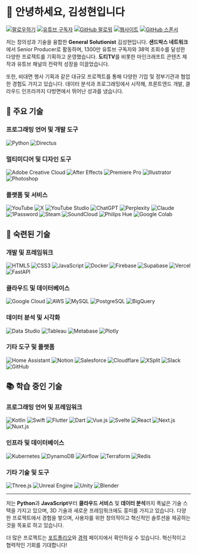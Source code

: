 # 🙌 안녕하세요, 김성현입니다

[![팔로우하기](https://img.shields.io/twitter/follow/kr_GroupM?style=social)](https://x.com/kr_GroupM)
[![유튜브 구독자](https://img.shields.io/youtube/channel/subscribers/UCqR4bW5mfQ9w2DLAIa2xYHQ?style=social)](https://www.youtube.com/channel/UCqR4bW5mfQ9w2DLAIa2xYHQ)
[![GitHub 팔로워](https://img.shields.io/github/followers/hellosunghyun?style=social)](https://github.com/hellosunghyun)
[![웹사이트](https://img.shields.io/badge/Website-sunghyun.me-blue?style=flat-square)](https://sunghyun.me)
[![GitHub 스폰서](https://img.shields.io/badge/Sponsor-GitHub_Sponsors-critical?style=flat-square)](https://github.com/sponsors/hellosunghyun)

저는 창의성과 기술을 융합한 **General Solutionist** 김성현입니다. **샌드박스 네트워크**에서 Senior Producer로 활동하며, 1300만 유튜브 구독자와 38억 조회수를 달성한 다양한 프로젝트를 기획하고 운영했습니다. **도티TV**를 비롯한 마인크래프트 콘텐츠 제작과 유튜브 채널의 전략적 성장을 이끌었습니다.

또한, 비대면 행사 기획과 같은 대규모 프로젝트를 통해 다양한 기업 및 정부기관과 협업한 경험도 가지고 있습니다. 데이터 분석과 프로그래밍에서 시작해, 프론트엔드 개발, 클라우드 인프라까지 다방면에서 뛰어난 성과를 냈습니다.

## 🚀 주요 기술

### 프로그래밍 언어 및 개발 도구

![Python](https://img.shields.io/badge/Python-3776AB?style=flat-square&logo=Python&logoColor=white)
![Directus](https://img.shields.io/badge/Directus-263238?style=flat-square&logo=Directus&logoColor=white)

### 멀티미디어 및 디자인 도구

![Adobe Creative Cloud](https://img.shields.io/badge/Adobe%20Creative%20Cloud-DA1F26?style=flat-square&logo=Adobe%20Creative%20Cloud&logoColor=white)
![After Effects](https://img.shields.io/badge/After%20Effects-9999FF?style=flat-square&logo=Adobe%20After%20Effects&logoColor=white)
![Premiere Pro](https://img.shields.io/badge/Premiere%20Pro-9999FF?style=flat-square&logo=Adobe%20Premiere%20Pro&logoColor=white)
![Illustrator](https://img.shields.io/badge/Illustrator-FF9A00?style=flat-square&logo=Adobe%20Illustrator&logoColor=white)
![Photoshop](https://img.shields.io/badge/Photoshop-31A8FF?style=flat-square&logo=Adobe%20Photoshop&logoColor=white)

### 플랫폼 및 서비스

![YouTube](https://img.shields.io/badge/YouTube-FF0000?style=flat-square&logo=YouTube&logoColor=white)
![X](https://img.shields.io/badge/X-000000?style=flat-square&logo=X&logoColor=white)
![YouTube Studio](https://img.shields.io/badge/YouTube%20Studio-FF0000?style=flat-square&logo=YouTube&logoColor=white)
![ChatGPT](https://img.shields.io/badge/ChatGPT-412991?style=flat-square&logo=OpenAI&logoColor=white)
![Perplexity](https://img.shields.io/badge/Perplexity-1FB8CD?style=flat-square&logo=Perplexity&logoColor=white)
![Claude](https://img.shields.io/badge/Claude-191919?style=flat-square&logo=Anthropic&logoColor=white)
![1Password](https://img.shields.io/badge/1Password-3B66BC?style=flat-square&logo=1Password&logoColor=white)
![Steam](https://img.shields.io/badge/Steam-000000?style=flat-square&logo=Steam&logoColor=white)
![SoundCloud](https://img.shields.io/badge/SoundCloud-FF5500?style=flat-square&logo=SoundCloud&logoColor=white)
![Philips Hue](https://img.shields.io/badge/Philips%20Hue-0065D3?style=flat-square&logo=Philips%20Hue&logoColor=white)
![Google Colab](https://img.shields.io/badge/Google%20Colab-F9AB00?style=flat-square&logo=Google%20Colab&logoColor=white)

## 💪 숙련된 기술

### 개발 및 프레임워크

![HTML5](https://img.shields.io/badge/HTML5-E34F26?style=flat-square&logo=HTML5&logoColor=white)
![CSS3](https://img.shields.io/badge/CSS3-1572B6?style=flat-square&logo=CSS3&logoColor=white)
![JavaScript](https://img.shields.io/badge/JavaScript-F7DF1E?style=flat-square&logo=JavaScript&logoColor=black)
![Docker](https://img.shields.io/badge/Docker-2496ED?style=flat-square&logo=Docker&logoColor=white)
![Firebase](https://img.shields.io/badge/Firebase-DD2C00?style=flat-square&logo=Firebase&logoColor=white)
![Supabase](https://img.shields.io/badge/Supabase-3FCF8E?style=flat-square&logo=Supabase&logoColor=white)
![Vercel](https://img.shields.io/badge/Vercel-000000?style=flat-square&logo=Vercel&logoColor=white)
![FastAPI](https://img.shields.io/badge/FastAPI-009688?style=flat-square&logo=FastAPI&logoColor=white)

### 클라우드 및 데이터베이스

![Google Cloud](https://img.shields.io/badge/Google%20Cloud-4285F4?style=flat-square&logo=Google%20Cloud&logoColor=white)
![AWS](https://img.shields.io/badge/AWS-232F3E?style=flat-square&logo=Amazon%20AWS&logoColor=white)
![MySQL](https://img.shields.io/badge/MySQL-4479A1?style=flat-square&logo=MySQL&logoColor=white)
![PostgreSQL](https://img.shields.io/badge/PostgreSQL-4169E1?style=flat-square&logo=PostgreSQL&logoColor=white)
![BigQuery](https://img.shields.io/badge/BigQuery-669DF6?style=flat-square&logo=Google%20BigQuery&logoColor=white)

### 데이터 분석 및 시각화

![Data Studio](https://img.shields.io/badge/Data%20Studio-669DF6?style=flat-square&logo=Google%20Data%20Studio&logoColor=white)
![Tableau](https://img.shields.io/badge/Tableau-E97627?style=flat-square&logo=Tableau&logoColor=white)
![Metabase](https://img.shields.io/badge/Metabase-509EE3?style=flat-square&logo=Metabase&logoColor=white)
![Plotly](https://img.shields.io/badge/Plotly-3F4F75?style=flat-square&logo=Plotly&logoColor=white)

### 기타 도구 및 플랫폼

![Home Assistant](https://img.shields.io/badge/Home%20Assistant-18BCF2?style=flat-square&logo=Home%20Assistant&logoColor=white)
![Notion](https://img.shields.io/badge/Notion-000000?style=flat-square&logo=Notion&logoColor=white)
![Salesforce](https://img.shields.io/badge/Salesforce-00A1E0?style=flat-square&logo=Salesforce&logoColor=white)
![Cloudflare](https://img.shields.io/badge/Cloudflare-F38020?style=flat-square&logo=Cloudflare&logoColor=white)
![XSplit](https://img.shields.io/badge/XSplit-0095DE?style=flat-square&logo=XSplit&logoColor=white)
![Slack](https://img.shields.io/badge/Slack-4A154B?style=flat-square&logo=Slack&logoColor=white)
![GitHub](https://img.shields.io/badge/GitHub-181717?style=flat-square&logo=GitHub&logoColor=white)

## 📚 학습 중인 기술

### 프로그래밍 언어 및 프레임워크

![Kotlin](https://img.shields.io/badge/Kotlin-7F52FF?style=flat-square&logo=Kotlin&logoColor=white)
![Swift](https://img.shields.io/badge/Swift-F05138?style=flat-square&logo=Swift&logoColor=white)
![Flutter](https://img.shields.io/badge/Flutter-02569B?style=flat-square&logo=Flutter&logoColor=white)
![Dart](https://img.shields.io/badge/Dart-0175C2?style=flat-square&logo=Dart&logoColor=white)
![Vue.js](https://img.shields.io/badge/Vue.js-4FC08D?style=flat-square&logo=Vue.js&logoColor=white)
![Svelte](https://img.shields.io/badge/Svelte-FF3E00?style=flat-square&logo=Svelte&logoColor=white)
![React](https://img.shields.io/badge/React-61DAFB?style=flat-square&logo=React&logoColor=black)
![Next.js](https://img.shields.io/badge/Next.js-000000?style=flat-square&logo=Next.js&logoColor=white)
![Nuxt.js](https://img.shields.io/badge/Nuxt.js-00DC82?style=flat-square&logo=Nuxt.js&logoColor=white)

### 인프라 및 데이터베이스

![Kubernetes](https://img.shields.io/badge/Kubernetes-326CE5?style=flat-square&logo=Kubernetes&logoColor=white)
![DynamoDB](https://img.shields.io/badge/DynamoDB-4053D6?style=flat-square&logo=Amazon%20DynamoDB&logoColor=white)
![Airflow](https://img.shields.io/badge/Airflow-017CEE?style=flat-square&logo=Apache%20Airflow&logoColor=white)
![Terraform](https://img.shields.io/badge/Terraform-844FBA?style=flat-square&logo=Terraform&logoColor=white)
![Redis](https://img.shields.io/badge/Redis-FF4438?style=flat-square&logo=Redis&logoColor=white)

### 기타 기술 및 도구

![Three.js](https://img.shields.io/badge/Three.js-000000?style=flat-square&logo=Three.js&logoColor=white)
![Unreal Engine](https://img.shields.io/badge/Unreal%20Engine-0E1128?style=flat-square&logo=Unreal%20Engine&logoColor=white)
![Unity](https://img.shields.io/badge/Unity-FFFFFF?style=flat-square&logo=Unity&logoColor=black)
![Blender](https://img.shields.io/badge/Blender-E87D0D?style=flat-square&logo=Blender&logoColor=white)

---

저는 **Python**과 **JavaScript**부터 **클라우드 서비스** 및 **데이터 분석**까지 폭넓은 기술 스택을 가지고 있으며, 3D 기술과 새로운 프레임워크에도 흥미를 가지고 있습니다. 다양한 프로젝트에서 경험을 쌓으며, 사용자를 위한 창의적이고 혁신적인 솔루션을 제공하는 것을 목표로 하고 있습니다.

더 많은 프로젝트는 [포트폴리오](https://sunghyun.me/portfolio)와 [경력](https://sunghyun.me/career) 페이지에서 확인하실 수 있습니다. 혁신적이고 협력적인 기회를 기대합니다!
